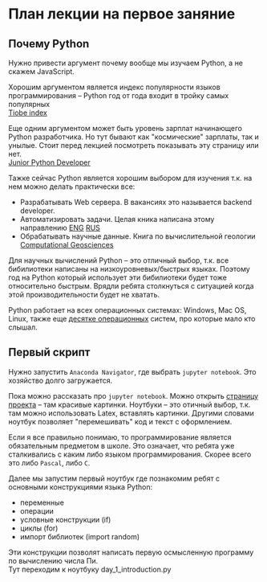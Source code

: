 # План лекции на первое заняние

## Почему Python
Нужно привести аргумент почему вообще мы изучаем Python, а не скажем JavaScript.  

Хорошим аргументом является индекс популярности языков программирования – Python год от года входит в тройку самых популярных  
[Tiobe index](https://www.tiobe.com/tiobe-index/)

Еще одним аргументом может быть уровень зарплат начинающего Python разработчика. Но тут бывают как "космические" зарплаты, так и унылые. 
Стоит перед лекцией посмотреть показывать эту страницу или нет.  
[Junior Python Developer](https://spb.hh.ru/search/vacancy?area=2&excluded_text=c%2B%2B&professional_role=96&search_field=name&search_field=company_name&search_field=description&only_with_salary=true&text=Python+junior&from=suggest_post)

Тажке сейчас Python является хорошим выбором для изучения т.к. на нем можно делать практически все:
* Разрабатывать Web сервера. В вакансиях это называется backend developer.
* Автоматизировать задачи. Целая кника написана этому направлению [ENG](https://www.amazon.com/Automate-Boring-Stuff-Python-2nd/dp/1593279922/ref=sr_1_3?keywords=python&qid=1649318613&sr=8-3) [RUS](https://www.ozon.ru/product/avtomatizatsiya-rutinnyh-zadach-s-pomoshchyu-python-2-e-izdanie-299742749/?asb=ayDCC%252F4CMrO%252BVnw7bECyzsU%252FQI1XJ70jFZ%252FqD403l%252BI%253D&asb2=E5wVOVll5kcOeQeAPaxfm92YhW_AkR0tFzGDlZbHWXn8RvMaqXMrsZej2uJwEz0N&keywords=%D0%90%D0%B2%D1%82%D0%BE%D0%BC%D0%B0%D1%82%D0%B8%D0%B7%D0%B0%D1%86%D0%B8%D1%8F+%D1%80%D1%83%D1%82%D0%B8%D0%BD%D0%BD%D1%8B%D1%85+%D0%B7%D0%B0%D0%B4%D0%B0%D1%87+%D1%81+%D0%BF%D0%BE%D0%BC%D0%BE%D1%89%D1%8C%D1%8E+Python.&sh=xm945QUnJA)
* Обрабатывать научные данные. Книга по вычислительной геологии [Computational Geosciences](https://github.com/nfcd/compGeo)

Для научных вычислений Python – это отличный выбор, т.к. все бибилиотеки написаны на низкоуровневых/быстрых языках. 
Поэтому год на Python который использует эти бибилиотеки будет тоже относительно быстрым. 
Врядли ребята столкнуться с ситуацией когда этой производительности будет не хватать.

Python работает на всех операционных системах: Windows, Mac OS, Linux, также еще [десятке операционных](https://www.python.org/download/other/) систем, про которые мало кто слышал.

## Первый скрипт

Нужно запустить `Anaconda Navigator`, где выбрать `jupyter notebook`. Это хозяйство долго загружается.

Пока можно рассказать про `jupyter notebook`. Можно открыть [страницу проекта](https://jupyter.org/) – там красивые картинки. Ноутбуки – это отичный выбор, 
т.к. там можно использовать Latex, вставлять картинки. Другими словами ноутбук позволяет "перемешивать" код и текст с оформлением.

Если я все правильно понимаю, то программирование является обязательным предметом в школе. 
Это означает, что ребята уже сталкивались с каким либо языком программирования. Скорее всего это либо `Pascal`, либо `C`.

Далее мы запустим первый ноутбук где познакомим ребят с основными конструкциями языка Python:
* переменные
* операции
* условные конструкции (if)
* циклы (for)
* импорт библиотек (import random)

Эти конструкции позволят написать первую осмысленную программу по вычислению числа Пи.  
Тут переходим к ноутбуку day_1_introduction.py
